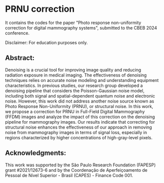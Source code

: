 # PRNU correction

It contains the codes for the paper "Photo response non-uniformity correction for digital mammography systems", submitted to the CBEB 2024 conference. 

Disclaimer: For education purposes only.

## Abstract:
Denoising is a crucial tool for improving image quality and reducing radiation exposure in medical imaging. The effectiveness of denoising techniques relies on accurate noise modeling and understanding equipment characteristics. In previous studies, our research group developed a denoising pipeline that considers the Poisson-Gaussian noise model, including both signal and spatial-dependent quantum noise and electronic noise. However, this work did not address another noise source known as Photo Response Non-Uniformity (PRNU), or structural noise. In this work, we propose a correction for PRNU in Full-Field Digital Mammography (FFDM) images and analyze the impact of this correction on the denoising pipeline for mammography images. Our results indicate that correcting for structural noise enhances the effectiveness of our approach in removing noise from mammography images in terms of signal loss, especially in regions characterized by higher concentrations of high-gray-level pixels.

## Acknowledgments:
This work was supported by the São Paulo Research Foundation (FAPESP) grant #2021/12673-6 and by the Coordenação de Aperfeiçoamento de Pessoal de Nível Superior - Brasil (CAPES) - Finance Code 001.
